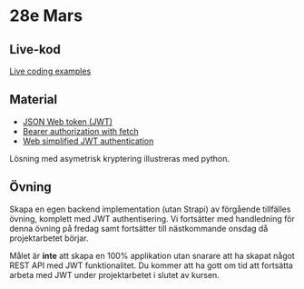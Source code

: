 # 28e Mars

## Live-kod

[Live coding examples](live-coding/)

## Material
- [JSON Web token (JWT)](https://www.npmjs.com/package/jsonwebtoken)
- [Bearer authorization with fetch](https://reqbin.com/code/javascript/ricgaie0/javascript-fetch-bearer-token)
- [Web simplified JWT authentication](https://www.youtube.com/watch?v=mbsmsi7l3r4)

Lösning med asymetrisk kryptering illustreras med python.

## Övning
Skapa en egen backend implementation (utan Strapi) av förgående tillfälles övning, komplett med JWT authentisering. Vi fortsätter med handledning för denna övning på fredag samt fortsätter till nästkommande onsdag då projektarbetet börjar.

Målet är **inte** att skapa en 100% applikation utan snarare att ha skapat något REST API med JWT funktionalitet. Du kommer att ha gott om tid att fortsätta arbeta med JWT under projektarbetet i slutet av kursen.
